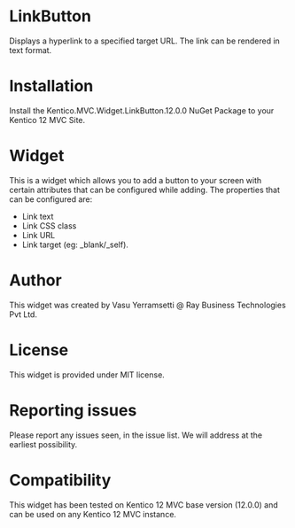 # LinkButton

Displays a hyperlink to a specified target URL. The link can be rendered in text format.

# Installation

Install the Kentico.MVC.Widget.LinkButton.12.0.0 NuGet Package to your Kentico 12 MVC Site.

# Widget

This is a widget which allows you to add a button to your screen with certain attributes that can be configured while adding. The properties that can be configured are:
- Link text
- Link CSS class
- Link URL
- Link target (eg: _blank/_self).

# Author

This widget was created by Vasu Yerramsetti @ Ray Business Technologies Pvt Ltd.
# License

This widget is provided under MIT license.

# Reporting issues

Please report any issues seen, in the issue list. We will address at the earliest possibility.

# Compatibility

This widget has been tested on Kentico 12 MVC base version (12.0.0) and can be used on any Kentico 12 MVC instance.
